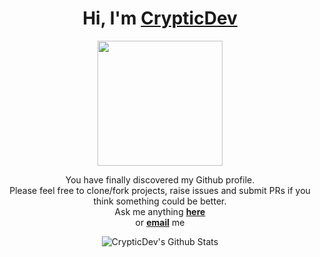 # <h1 align="center">Hi, I'm <a href="https://github.com/CrypticDev">CrypticDev<a></h1>
    
<p align="center">
    <img width="200" src="https://user-images.githubusercontent.com/96519971/150913097-ca2fd6dc-3edb-49c2-a4a5-8509950a4c12.gif">
</p>

<div align="center">

You have finally discovered my Github profile. <br>
Please feel free to clone/fork projects, raise issues and submit PRs if you think something could be better. <br>
Ask me anything <a href="https://github.com/CrypticDev/CrypticDev/issues/new"><b>here</b></a><br>
or <a href="mailto:prohaxorman1337@gmail.com"><b>email</b></a> me

</div>

<div align="center">

<img align="center" src="https://github-readme-stats.vercel.app/api?username=CrypticDev&include_all_commits=true&count_private=true&show_icons=true&line_height=20&title_color=7A7ADB&icon_color=2234AE&text_color=D3D3D3&bg_color=0,000000,130F40" alt="CrypticDev's Github Stats">

</br>
</br>
<!---
CrypticDev/CrypticDev is a ✨ special ✨ repository because its `README.md` (this file) appears on your GitHub profile.
You can click the Preview link to take a look at your changes.
--->

